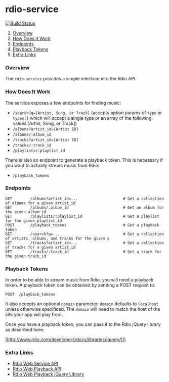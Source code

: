 # rdio-service

[![Build Status](https://travis-ci.org/darbyfrey/rdio-service.svg?branch=master)](https://travis-ci.org/darbyfrey/rdio-service)

1. [Overview](#overview)
2. [How Does It Work](#how-does-it-work)
3. [Endpoints](#endpoints)
4. [Playback Tokens](#playback-tokens)
5. [Extra Links](#extra-links)

### Overview

The `rdio-service` provides a simple interface into the Rdio API.

### How Does It Work

The service exposes a few endpoints for finding music:

* `/search?q=[Artist, Song, or Track]` (accepts option params of `type` or `types[]` which will accept a single type or an array of the following values [Artist, Song, or Track])
* `/albums?artist_id=[Artist ID]`
* `/albums/:album_id`
* `/tracks?artist_id=[Artist ID]`
* `/tracks/:track_id`
* `/playlists/:playlist_id`

There is also an endpoint to generate a playback token. This is necessary if you want to actually stream music from Rdio:

* `/playback_tokens`


### Endpoints

```
GET        /albums?artist_id=...                    # Get a collection of albums for a given artist_id
GET        /albums/:album_id                        # Get an album for the given album_id
GET        /playlists/:playlist_id                  # Get a playlist for the given playlist_id
POST       /playback_tokens                         # Get a playback token
GET        /search?q=...                            # Get a collection of artists, albums, and tracks for the given q
GET        /tracks?artist_id=...                    # Get a collection of tracks for a given artist_id
GET        /tracks/:track_id                        # Get a track for the given track_id
```

### Playback Tokens

In order to be able to stream music from Rdio, you will need a playback token. A playback token can be obtained by sending a POST request to:

```
POST  /playback_tokens
```

It also accepts an optional `domain` parameter. `domain` defaults to `localhost` unless otherwise specificed. The `domain` will need to match the host of the site your app will play from.

Once you have a playback token, you can pass it to the Rdio jQuery library as described here:

[http://www.rdio.com/developers/docs/libraries/jquery/]()

### Extra Links

- [Rdio Web Service API](http://www.rdio.com/developers/docs/web-service/index/)
- [Rdio Web Playback API](http://www.rdio.com/developers/docs/web-playback/index/)
- [Rdio Web Playback jQuery Library](http://www.rdio.com/developers/docs/libraries/jquery/)